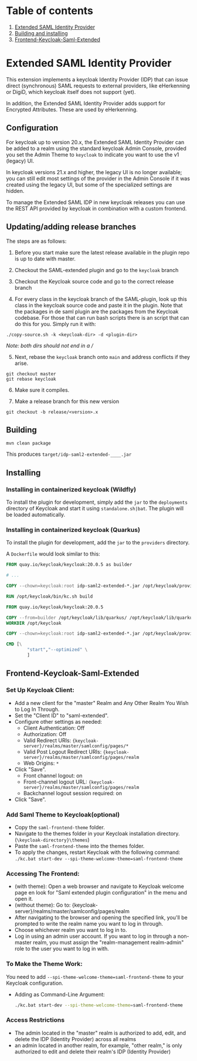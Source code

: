 # Table of contents

1. [Extended SAML Identity Provider](#extended-saml-identity-provider)
2. [Building and installing](#building)
3. [Frontend-Keycloak-Saml-Extended](#frontend-keycloak-saml-extended)

<a name="extended-saml-identity-provider"></a>

# Extended SAML Identity Provider

This extension implements a keycloak Identity Provider (IDP) that can issue direct (synchronous) SAML requests to
external providers, like eHerkenning or DigiD, which keycloak itself does not support (yet).

In addition, the Extended SAML Identity Provider adds support for Encrypted Attributes. These are used by eHerkenning.

## Configuration

For keycloak up to version 20.x, the Extended SAML Identity Provider can be added to a realm using the standard keycloak
Admin Console, provided you set the Admin Theme to `keycloak` to indicate you want to use the v1 (legacy) UI.

In keycloak versions 21.x and higher, the legacy UI is no longer available; you can still edit most settings of the
provider in the Admin Console if it was created using the legacy UI, but some of the specialized settings are hidden.

To manage the Extended SAML IDP in new keycloak releases you can use the REST API provided by keycloak in combination
with a custom frontend.

## Updating/adding release branches

The steps are as follows:

1. Before you start make sure the latest release available in the plugin repo is up to date with master.

2. Checkout the SAML-extended plugin and go to the `keycloak` branch

3. Checkout the Keycloak source code and go to the correct release branch

4. For every class in the keycloak branch of the SAML-plugin, look up this class in the keycloak source code and paste it in the plugin.
Note that the packages in de saml plugin are the packages from the Keycloak codebase. For those that can run bash scripts there is an script that can do this for you. Simply run it with:

```
./copy-source.sh -k <keycloak-dir> -d <plugin-dir>
```

*Note: both dirs should not end in a /*

5. Next, rebase the `keycloak` branch onto `main` and address conflicts if they arise. 

```
git checkout master
git rebase keycloak
```

6. Make sure it compiles.

7. Make a release branch for this new version

```
git checkout -b release/<version>.x
```


## Building

```mvn clean package```

This produces `target/idp-saml2-extended-____.jar`

## Installing

### Installing in containerized keycloak (Wildfly)

To install the plugin for development, simply add the `jar` to the `deployments` directory of Keycloak and start it
using  `standalone.sh|bat`. The plugin will be loaded automatically.

### Installing in containerized keycloak (Quarkus)

To install the plugin for development, add the `jar` to the `providers` directory.

A `Dockerfile` would look similar to this:

```dockerfile
FROM quay.io/keycloak/keycloak:20.0.5 as builder

# ...

COPY --chown=keycloak:root idp-saml2-extended-*.jar /opt/keycloak/providers

RUN /opt/keycloak/bin/kc.sh build

FROM quay.io/keycloak/keycloak:20.0.5

COPY --from=builder /opt/keycloak/lib/quarkus/ /opt/keycloak/lib/quarkus/
WORKDIR /opt/keycloak

COPY --chown=keycloak:root idp-saml2-extended-*.jar /opt/keycloak/providers

CMD [\
        "start","--optimized" \
        ]
```
## Frontend-Keycloak-Saml-Extended

### Set Up Keycloak Client:
- Add a new client for the "master" Realm and Any Other Realm You Wish to Log In Through.
- Set the "Client ID" to "saml-extended".
- Configure other settings as needed:
  - Client Authentication: Off
  - Authorization: Off
  - Valid Redirect URIs: `{keycloak-server}/realms/master/samlconfig/pages/*`
  - Valid Post Logout Redirect URIs: `{keycloak-server}/realms/master/samlconfig/pages/realm`
  - Web Origins: `*`
- Click "Save".
  - Front channel logout: on
  - Front-channel logout URL: `{keycloak-server}/realms/master/samlconfig/pages/realm`
  - Backchannel logout session required: on
- Click "Save".

### Add Saml Theme to Keycloak(optional)
- Copy the `saml-frontend-theme` folder.
- Navigate to the themes folder in your Keycloak installation directory. (`\keycloak-directory}\themes`)
- Paste the `saml-frontend-theme` into the themes folder.
- To apply the changes, restart Keycloak with the following command:  
  `./kc.bat start-dev --spi-theme-welcome-theme=saml-frontend-theme`
### Accessing The Frontend:
- (with theme): Open a web browser and navigate to Keycloak welcome page en look for "Saml extended plugin configuration" in the menu and open it.
- (without theme): Go to: {keycloak-server}/realms/master/samlconfig/pages/realm
- After navigating to the browser and opening the specified link, you'll be prompted to write the realm name you want to log in through.
- Choose whichever realm you want to log in to.
- Log in using an admin user account. If you want to log in through a non-master realm, you must assign the "realm-management realm-admin" role to the user you want to log in with.

### To Make the Theme Work:
You need to add `--spi-theme-welcome-theme=saml-frontend-theme` to your Keycloak configuration.
- Adding as Command-Line Argument:
  ```sh
  ./kc.bat start-dev --spi-theme-welcome-theme=saml-frontend-theme

### Access Restrictions
- The admin located in the "master" realm is authorized to add, edit, and delete the IDP (Identity Provider) across all realms
- an admin located in another realm, for example, "other realm," is only authorized to edit and delete their realm's IDP (Identity Provider)
